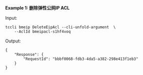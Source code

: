 **Example 1: 删除弹性公网IP ACL**



Input: 

```
tccli bmeip DeleteEipAcl --cli-unfold-argument  \
    --AclId bmeipacl-s1hf4voq
```

Output: 
```
{
    "Response": {
        "RequestId": "bbbf0068-fdb3-4da5-a382-298e413f1eb3"
    }
}
```

